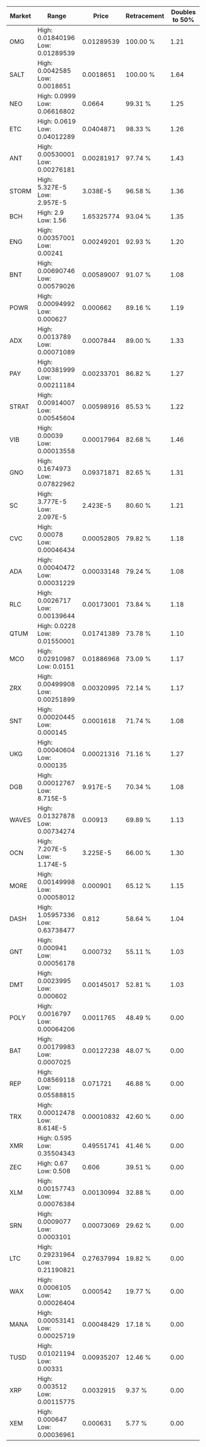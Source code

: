 | Market | Range | Price| Retracement | Doubles to 50% |
| --- | --- | --- | --- | --- |
| OMG | High: 0.01840196<br />Low: 0.01289539 | 0.01289539 | 100.00 % | 1.21 |
| SALT | High: 0.0042585<br />Low: 0.0018651 | 0.0018651 | 100.00 % | 1.64 |
| NEO | High: 0.0999<br />Low: 0.06616802 | 0.0664 | 99.31 % | 1.25 |
| ETC | High: 0.0619<br />Low: 0.04012289 | 0.0404871 | 98.33 % | 1.26 |
| ANT | High: 0.00530001<br />Low: 0.00276181 | 0.00281917 | 97.74 % | 1.43 |
| STORM | High: 5.327E-5<br />Low: 2.957E-5 | 3.038E-5 | 96.58 % | 1.36 |
| BCH | High: 2.9<br />Low: 1.56 | 1.65325774 | 93.04 % | 1.35 |
| ENG | High: 0.00357001<br />Low: 0.00241 | 0.00249201 | 92.93 % | 1.20 |
| BNT | High: 0.00690746<br />Low: 0.00579026 | 0.00589007 | 91.07 % | 1.08 |
| POWR | High: 0.00094992<br />Low: 0.000627 | 0.000662 | 89.16 % | 1.19 |
| ADX | High: 0.0013789<br />Low: 0.00071089 | 0.0007844 | 89.00 % | 1.33 |
| PAY | High: 0.00381999<br />Low: 0.00211184 | 0.00233701 | 86.82 % | 1.27 |
| STRAT | High: 0.00914007<br />Low: 0.00545604 | 0.00598916 | 85.53 % | 1.22 |
| VIB | High: 0.00039<br />Low: 0.00013558 | 0.00017964 | 82.68 % | 1.46 |
| GNO | High: 0.1674973<br />Low: 0.07822962 | 0.09371871 | 82.65 % | 1.31 |
| SC | High: 3.777E-5<br />Low: 2.097E-5 | 2.423E-5 | 80.60 % | 1.21 |
| CVC | High: 0.00078<br />Low: 0.00046434 | 0.00052805 | 79.82 % | 1.18 |
| ADA | High: 0.00040472<br />Low: 0.00031229 | 0.00033148 | 79.24 % | 1.08 |
| RLC | High: 0.0026717<br />Low: 0.00139644 | 0.00173001 | 73.84 % | 1.18 |
| QTUM | High: 0.0228<br />Low: 0.01550001 | 0.01741389 | 73.78 % | 1.10 |
| MCO | High: 0.02910987<br />Low: 0.0151 | 0.01886968 | 73.09 % | 1.17 |
| ZRX | High: 0.00499908<br />Low: 0.00251899 | 0.00320995 | 72.14 % | 1.17 |
| SNT | High: 0.00020445<br />Low: 0.000145 | 0.0001618 | 71.74 % | 1.08 |
| UKG | High: 0.00040604<br />Low: 0.000135 | 0.00021316 | 71.16 % | 1.27 |
| DGB | High: 0.00012767<br />Low: 8.715E-5 | 9.917E-5 | 70.34 % | 1.08 |
| WAVES | High: 0.01327878<br />Low: 0.00734274 | 0.00913 | 69.89 % | 1.13 |
| OCN | High: 7.207E-5<br />Low: 1.174E-5 | 3.225E-5 | 66.00 % | 1.30 |
| MORE | High: 0.00149998<br />Low: 0.00058012 | 0.000901 | 65.12 % | 1.15 |
| DASH | High: 1.05957336<br />Low: 0.63738477 | 0.812 | 58.64 % | 1.04 |
| GNT | High: 0.000941<br />Low: 0.00056178 | 0.000732 | 55.11 % | 1.03 |
| DMT | High: 0.0023995<br />Low: 0.000602 | 0.00145017 | 52.81 % | 1.03 |
| POLY | High: 0.0016797<br />Low: 0.00064206 | 0.0011765 | 48.49 % | 0.00 |
| BAT | High: 0.00179983<br />Low: 0.0007025 | 0.00127238 | 48.07 % | 0.00 |
| REP | High: 0.08569118<br />Low: 0.05588815 | 0.071721 | 46.88 % | 0.00 |
| TRX | High: 0.00012478<br />Low: 8.614E-5 | 0.00010832 | 42.60 % | 0.00 |
| XMR | High: 0.595<br />Low: 0.35504343 | 0.49551741 | 41.46 % | 0.00 |
| ZEC | High: 0.67<br />Low: 0.508 | 0.606 | 39.51 % | 0.00 |
| XLM | High: 0.00157743<br />Low: 0.00076384 | 0.00130994 | 32.88 % | 0.00 |
| SRN | High: 0.0009077<br />Low: 0.0003101 | 0.00073069 | 29.62 % | 0.00 |
| LTC | High: 0.29231964<br />Low: 0.21190821 | 0.27637994 | 19.82 % | 0.00 |
| WAX | High: 0.0006105<br />Low: 0.00026404 | 0.000542 | 19.77 % | 0.00 |
| MANA | High: 0.00053141<br />Low: 0.00025719 | 0.00048429 | 17.18 % | 0.00 |
| TUSD | High: 0.01021194<br />Low: 0.00331 | 0.00935207 | 12.46 % | 0.00 |
| XRP | High: 0.003512<br />Low: 0.00115775 | 0.0032915 | 9.37 % | 0.00 |
| XEM | High: 0.000647<br />Low: 0.00036961 | 0.000631 | 5.77 % | 0.00 |
